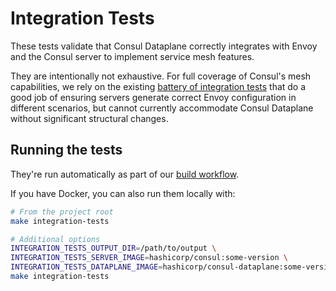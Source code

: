 # Integration Tests

These tests validate that Consul Dataplane correctly integrates with Envoy and
the Consul server to implement service mesh features.

They are intentionally not exhaustive. For full coverage of Consul's mesh
capabilities, we rely on the existing [battery of integration tests](https://github.com/hashicorp/consul/tree/main/test/integration/connect/envoy)
that do a good job of ensuring servers generate correct Envoy configuration in
different scenarios, but cannot currently accommodate Consul Dataplane without
significant structural changes.

## Running the tests

They're run automatically as part of our [build workflow](https://github.com/hashicorp/consul-dataplane/actions/workflows/build.yml).

If you have Docker, you can also run them locally with:

```bash
# From the project root
make integration-tests

# Additional options
INTEGRATION_TESTS_OUTPUT_DIR=/path/to/output \
INTEGRATION_TESTS_SERVER_IMAGE=hashicorp/consul:some-version \
INTEGRATION_TESTS_DATAPLANE_IMAGE=hashicorp/consul-dataplane:some-version \
make integration-tests
```
